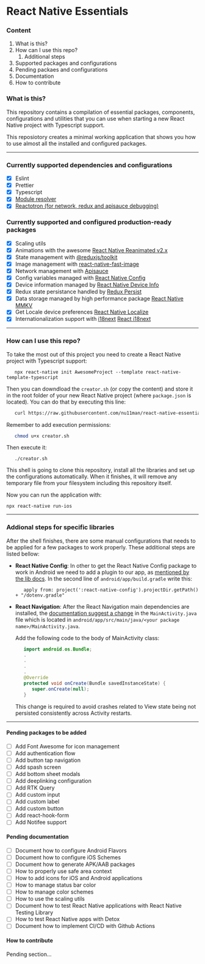 # React Native Essentials

### Content
1. What is this?
2. How can I use this repo?
   1. Additional steps
3. Supported packages and configurations
4. Pending packaes and configurations
5. Documentation
6. How to contribute

### What is this?
This repository contains a compilation of essential packages, components, configurations and utilities that you can use when starting a new React Native project with Typescript support.

This reposiotory creates a minimal working application that shows you how to use almost all the installed and configured packages.

---

### Currently supported dependencies and configurations
- [x] Eslint
- [x] Prettier
- [x] Typescript
- [x] [Module resolver](https://www.npmjs.com/package/babel-plugin-module-resolver)
- [x] [Reactotron (for network, redux and apisauce debugging)](https://github.com/infinitered/reactotron)

### Currently supported and configured production-ready packages
- [x] Scaling utils
- [x] Animations with the awesome [React Native Reanimated v2.x](https://docs.swmansion.com/react-native-reanimated/)
- [x] State management with [@reduxjs/toolkit](https://redux-toolkit.js.org/)
- [x] Image management with [react-native-fast-image](https://github.com/DylanVann/react-native-fast-image)
- [x] Network management with [Apisauce](https://github.com/infinitered/apisauce)
- [x] Config variables managed with [React Native Config](https://github.com/luggit/react-native-config)
- [x] Device information managed by [React Native Device Info](https://github.com/react-native-device-info/react-native-device-info)
- [x] Redux state persistance handled by [Redux Persist](https://github.com/rt2zz/redux-persist)
- [x] Data storage managed by high performance package [React Native MMKV](https://github.com/mrousavy/react-native-mmkv)
- [x] Get Locale device preferences [React Native Localize](react-native-localize)
- [x] Internationalization support with [i18next](https://www.i18next.com/) [React i18next](https://react.i18next.com/)

---
### How can I use this repo?
To take the most out of this project you need to create a React Native project with Typescript support:

```shell
   npx react-native init AwesomeProject --template react-native-template-typescript
```

Then you can downdload the `creator.sh` (or copy the content) and store it in the root folder of your new React Native project (where `package.json` is located). You can do that by executing this line:

```bash
   curl https://raw.githubusercontent.com/nu11man/react-native-essentials/main/creator.sh --output creator.sh
```

Remember to add execution permissions:

```bash
   chmod u+x creator.sh
```

Then execute it:

```
   ./creator.sh
```

This shell is going to clone this repository, install all the libraries and set up the configurations automatically. When it finishes, it will remove any temporary file from your filesystem including this repository itself.

Now you can run the application with:

```
npx react-native run-ios
```

---

### Addional steps for specific libraries

After the shell finishes, there are some manual configurations that needs to be applied for a few packages to work properly. These additional steps are listed bellow:

- **React Native Config**: In other to get the React Native Config package to work in Android we need to add a plugin to our app, as [mentioned by the lib docs](https://github.com/luggit/react-native-config#extra-step-for-android). In the second line of `android/app/build.gradle` write this:

   ```
      apply from: project(':react-native-config').projectDir.getPath() + "/dotenv.gradle"
   ```

- **React Navigation**: After the React Navigation main dependencies are installed, the [documentation suggest a change](https://reactnavigation.org/docs/getting-started/#installing-dependencies-into-a-bare-react-native-project) in the `MainActivity.java` file which is located in `android/app/src/main/java/<your package name>/MainActivity.java`.

   Add the following code to the body of MainActivity class:

   ```java
      import android.os.Bundle;
      .
      .
      .
      .
      @Override
      protected void onCreate(Bundle savedInstanceState) {
         super.onCreate(null);
      }
   ```
   This change is required to avoid crashes related to View state being not persisted consistently across Activity restarts.

---

#### Pending packages to be added
- [ ] Add Font Awesome for icon management
- [ ] Add authentication flow
- [ ] Add button tap navigation
- [ ] Add spash screen
- [ ] Add bottom sheet modals
- [ ] Add deeplinking configuration
- [ ] Add RTK Query
- [ ] Add custom input
- [ ] Add custom label
- [ ] Add custom button
- [ ] Add react-hook-form
- [ ] Add Notifee support

#### Pending documentation
- [ ] Document how to configure Android Flavors
- [ ] Document how to configure iOS Schemes
- [ ] Document how to generate APK/AAB packages
- [ ] How to properly use safe area context
- [ ] How to add icons for iOS and Android applications
- [ ] How to manage status bar color
- [ ] How to manage color schemes
- [ ] How to use the scaling utils
- [ ] Document how to test React Native applications with React Native Testing Library
- [ ] How to test React Native apps with Detox
- [ ] Document how to implement CI/CD with Github Actions

#### How to contribute
Pending section...
